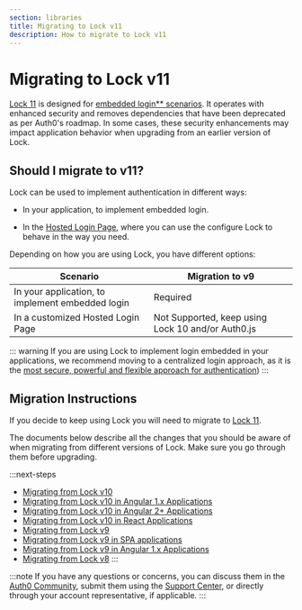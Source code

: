 ```yaml
---
section: libraries
title: Migrating to Lock v11
description: How to migrate to Lock v11
---
```

# Migrating to Lock v11

[Lock 11](/libraries/lock) is designed for [embedded login** scenarios](/guides/login/centralized-vs-embedded). It operates with enhanced security and removes dependencies that have been deprecated as per Auth0's roadmap. In some cases, these security enhancements may impact application behavior when upgrading from an earlier version of Lock. 

## Should I migrate to v11?

Lock can be used to implement authentication in different ways:

- In your application, to implement embedded login.

- In the [Hosted Login Page](/hosted-pages/login), where you can use the configure Lock to behave in the way you need. 

Depending on how you are using Lock, you have different options:

| **Scenario** | **Migration to v9** | 
| --- | --- | 
| In your application, to implement embedded login | Required |
| In a customized Hosted Login Page | Not Supported, keep using Lock 10 and/or Auth0.js |

::: warning
If you are using Lock to implement login embedded in your applications, we recommend moving to a centralized login approach, as it is the [most secure, powerful and flexible approach for authentication](/guides/login/centralized-vs-embedded))
:::

## Migration Instructions

If you decide to keep using Lock you will need to migrate to [Lock 11](/libraries/lock).

The documents below describe all the changes that you should be aware of when migrating from different versions of Lock. Make sure you go through them before upgrading.

:::next-steps
- [Migrating from Lock v10](/libraries/lock/v11/migration-v10-v11)
- [Migrating from Lock v10 in Angular 1.x Applications](/libraries/lock/v11/migration-angularjs-v10)
- [Migrating from Lock v10 in Angular 2+ Applications](/libraries/lock/v11/migration-angular)
- [Migrating from Lock v10 in React Applications](/libraries/lock/v11/migration-react)
- [Migrating from Lock v9](/libraries/lock/v11/migration-v9-v11)
- [Migrating from Lock v9 in SPA applications](/libraries/lock/v11/migration-v9-v11-spa)
- [Migrating from Lock v9 in Angular 1.x Applications](/libraries/lock/v11/migration-angularjs-v9)
- [Migrating from Lock v8](/libraries/lock/v11/migration-v8-v11)
:::


:::note
If you have any questions or concerns, you can discuss them in the [Auth0 Community](https://community.auth0.com/), submit them using the [Support Center](${env.DOMAIN_URL_SUPPORT}), or directly through your account representative, if applicable. 
:::
